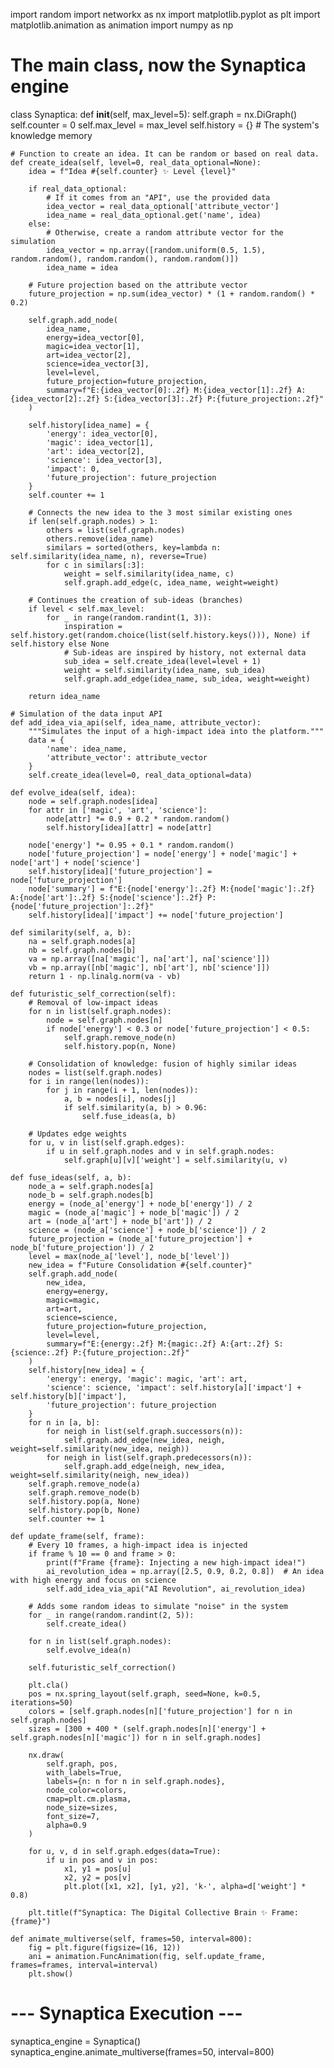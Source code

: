 import random
import networkx as nx
import matplotlib.pyplot as plt
import matplotlib.animation as animation
import numpy as np

# The main class, now the Synaptica engine
class Synaptica:
    def __init__(self, max_level=5):
        self.graph = nx.DiGraph()
        self.counter = 0
        self.max_level = max_level
        self.history = {}  # The system's knowledge memory

    # Function to create an idea. It can be random or based on real data.
    def create_idea(self, level=0, real_data_optional=None):
        idea = f"Idea #{self.counter} ✨ Level {level}"

        if real_data_optional:
            # If it comes from an "API", use the provided data
            idea_vector = real_data_optional['attribute_vector']
            idea_name = real_data_optional.get('name', idea)
        else:
            # Otherwise, create a random attribute vector for the simulation
            idea_vector = np.array([random.uniform(0.5, 1.5), random.random(), random.random(), random.random()])
            idea_name = idea

        # Future projection based on the attribute vector
        future_projection = np.sum(idea_vector) * (1 + random.random() * 0.2)

        self.graph.add_node(
            idea_name,
            energy=idea_vector[0],
            magic=idea_vector[1],
            art=idea_vector[2],
            science=idea_vector[3],
            level=level,
            future_projection=future_projection,
            summary=f"E:{idea_vector[0]:.2f} M:{idea_vector[1]:.2f} A:{idea_vector[2]:.2f} S:{idea_vector[3]:.2f} P:{future_projection:.2f}"
        )

        self.history[idea_name] = {
            'energy': idea_vector[0],
            'magic': idea_vector[1],
            'art': idea_vector[2],
            'science': idea_vector[3],
            'impact': 0,
            'future_projection': future_projection
        }
        self.counter += 1

        # Connects the new idea to the 3 most similar existing ones
        if len(self.graph.nodes) > 1:
            others = list(self.graph.nodes)
            others.remove(idea_name)
            similars = sorted(others, key=lambda n: self.similarity(idea_name, n), reverse=True)
            for c in similars[:3]:
                weight = self.similarity(idea_name, c)
                self.graph.add_edge(c, idea_name, weight=weight)

        # Continues the creation of sub-ideas (branches)
        if level < self.max_level:
            for _ in range(random.randint(1, 3)):
                inspiration = self.history.get(random.choice(list(self.history.keys())), None) if self.history else None
                # Sub-ideas are inspired by history, not external data
                sub_idea = self.create_idea(level=level + 1)
                weight = self.similarity(idea_name, sub_idea)
                self.graph.add_edge(idea_name, sub_idea, weight=weight)

        return idea_name

    # Simulation of the data input API
    def add_idea_via_api(self, idea_name, attribute_vector):
        """Simulates the input of a high-impact idea into the platform."""
        data = {
            'name': idea_name,
            'attribute_vector': attribute_vector
        }
        self.create_idea(level=0, real_data_optional=data)

    def evolve_idea(self, idea):
        node = self.graph.nodes[idea]
        for attr in ['magic', 'art', 'science']:
            node[attr] *= 0.9 + 0.2 * random.random()
            self.history[idea][attr] = node[attr]

        node['energy'] *= 0.95 + 0.1 * random.random()
        node['future_projection'] = node['energy'] + node['magic'] + node['art'] + node['science']
        self.history[idea]['future_projection'] = node['future_projection']
        node['summary'] = f"E:{node['energy']:.2f} M:{node['magic']:.2f} A:{node['art']:.2f} S:{node['science']:.2f} P:{node['future_projection']:.2f}"
        self.history[idea]['impact'] += node['future_projection']

    def similarity(self, a, b):
        na = self.graph.nodes[a]
        nb = self.graph.nodes[b]
        va = np.array([na['magic'], na['art'], na['science']])
        vb = np.array([nb['magic'], nb['art'], nb['science']])
        return 1 - np.linalg.norm(va - vb)

    def futuristic_self_correction(self):
        # Removal of low-impact ideas
        for n in list(self.graph.nodes):
            node = self.graph.nodes[n]
            if node['energy'] < 0.3 or node['future_projection'] < 0.5:
                self.graph.remove_node(n)
                self.history.pop(n, None)

        # Consolidation of knowledge: fusion of highly similar ideas
        nodes = list(self.graph.nodes)
        for i in range(len(nodes)):
            for j in range(i + 1, len(nodes)):
                a, b = nodes[i], nodes[j]
                if self.similarity(a, b) > 0.96:
                    self.fuse_ideas(a, b)

        # Updates edge weights
        for u, v in list(self.graph.edges):
            if u in self.graph.nodes and v in self.graph.nodes:
                self.graph[u][v]['weight'] = self.similarity(u, v)

    def fuse_ideas(self, a, b):
        node_a = self.graph.nodes[a]
        node_b = self.graph.nodes[b]
        energy = (node_a['energy'] + node_b['energy']) / 2
        magic = (node_a['magic'] + node_b['magic']) / 2
        art = (node_a['art'] + node_b['art']) / 2
        science = (node_a['science'] + node_b['science']) / 2
        future_projection = (node_a['future_projection'] + node_b['future_projection']) / 2
        level = max(node_a['level'], node_b['level'])
        new_idea = f"Future Consolidation #{self.counter}"
        self.graph.add_node(
            new_idea,
            energy=energy,
            magic=magic,
            art=art,
            science=science,
            future_projection=future_projection,
            level=level,
            summary=f"E:{energy:.2f} M:{magic:.2f} A:{art:.2f} S:{science:.2f} P:{future_projection:.2f}"
        )
        self.history[new_idea] = {
            'energy': energy, 'magic': magic, 'art': art,
            'science': science, 'impact': self.history[a]['impact'] + self.history[b]['impact'],
            'future_projection': future_projection
        }
        for n in [a, b]:
            for neigh in list(self.graph.successors(n)):
                self.graph.add_edge(new_idea, neigh, weight=self.similarity(new_idea, neigh))
            for neigh in list(self.graph.predecessors(n)):
                self.graph.add_edge(neigh, new_idea, weight=self.similarity(neigh, new_idea))
        self.graph.remove_node(a)
        self.graph.remove_node(b)
        self.history.pop(a, None)
        self.history.pop(b, None)
        self.counter += 1

    def update_frame(self, frame):
        # Every 10 frames, a high-impact idea is injected
        if frame % 10 == 0 and frame > 0:
            print(f"Frame {frame}: Injecting a new high-impact idea!")
            ai_revolution_idea = np.array([2.5, 0.9, 0.2, 0.8])  # An idea with high energy and focus on science
            self.add_idea_via_api("AI Revolution", ai_revolution_idea)

        # Adds some random ideas to simulate "noise" in the system
        for _ in range(random.randint(2, 5)):
            self.create_idea()

        for n in list(self.graph.nodes):
            self.evolve_idea(n)

        self.futuristic_self_correction()

        plt.cla()
        pos = nx.spring_layout(self.graph, seed=None, k=0.5, iterations=50)
        colors = [self.graph.nodes[n]['future_projection'] for n in self.graph.nodes]
        sizes = [300 + 400 * (self.graph.nodes[n]['energy'] + self.graph.nodes[n]['magic']) for n in self.graph.nodes]
        
        nx.draw(
            self.graph, pos,
            with_labels=True,
            labels={n: n for n in self.graph.nodes},
            node_color=colors,
            cmap=plt.cm.plasma,
            node_size=sizes,
            font_size=7,
            alpha=0.9
        )

        for u, v, d in self.graph.edges(data=True):
            if u in pos and v in pos:
                x1, y1 = pos[u]
                x2, y2 = pos[v]
                plt.plot([x1, x2], [y1, y2], 'k-', alpha=d['weight'] * 0.8)

        plt.title(f"Synaptica: The Digital Collective Brain ✨ Frame: {frame}")

    def animate_multiverse(self, frames=50, interval=800):
        fig = plt.figure(figsize=(16, 12))
        ani = animation.FuncAnimation(fig, self.update_frame, frames=frames, interval=interval)
        plt.show()

# --- Synaptica Execution ---
synaptica_engine = Synaptica()
synaptica_engine.animate_multiverse(frames=50, interval=800)
